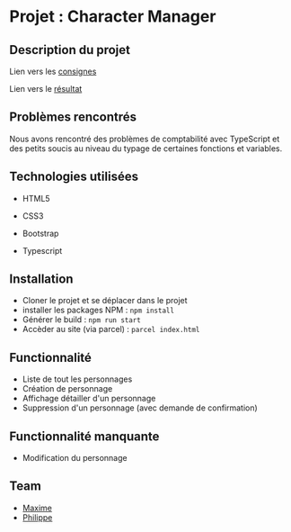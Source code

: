 # Projet : Character Manager


## Description du projet

Lien vers les [consignes](https://github.com/becodeorg/LIE-Jepsen-2.14/tree/master/02-the-hill/02-character-manager)

Lien vers le [résultat](https://happy-franklin-dae7ee.netlify.com/)

## Problèmes rencontrés

Nous avons rencontré des problèmes de comptabilité avec TypeScript et des petits soucis au niveau du typage de certaines fonctions et variables.

## Technologies utilisées

* HTML5

* CSS3

* Bootstrap

* Typescript

## Installation

* Cloner le projet et se déplacer dans le projet
* installer les packages NPM : `npm install`
* Générer le build : `npm run start`
* Accèder au site (via parcel) : `parcel index.html`

## Functionnalité

* Liste de tout les personnages
* Création de personnage
* Affichage détailler d'un personnage
* Suppression d'un personnage (avec demande de confirmation)

## Functionnalité manquante

* Modification du personnage

## Team

*  [Maxime](https://github.com/Maxime-Cao) 
*  [Philippe](https://github.com/haerphi)
